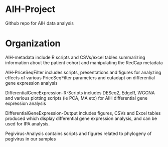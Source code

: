 # AIH-Project
Github repo for AIH data analysis

# Organization
AIH-metadata include R scripts and CSVs/excel tables summarizing information about the patient cohort and manipulating the RedCap metadata

AIH-PriceSeqFilter includes scripts, presentations and figures for analyzing effects of various PriceSeqFilter parameters and cutadapt on differential gene expression analysis

DifferentialGeneExpression-R-Scripts includes DESeq2, EdgeR, WGCNA and various plotting scripts (ie PCA, MA etc) for AIH differential gene expression analysis

DifferentialGeneExpression-Output includes figures, CSVs and Excel tables produced which display differential gene expression analysis, and can be used for IPA analysis.

Pegivirus-Analysis contains scripts and figures related to phylogeny of pegivirus in our samples
